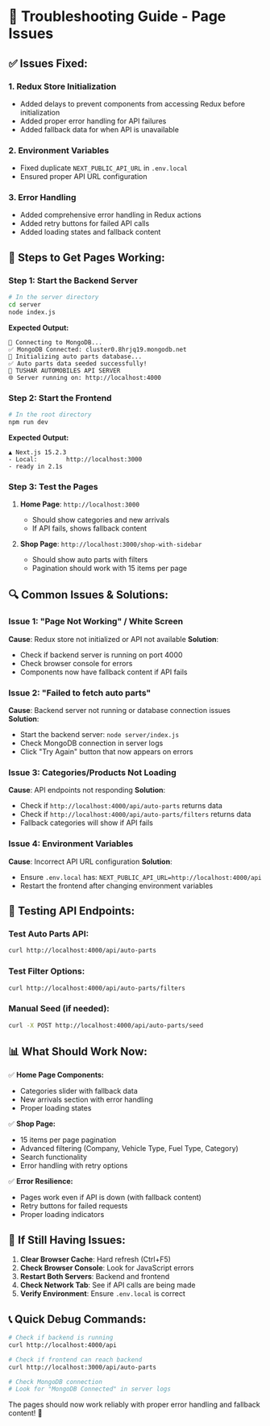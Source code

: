 # 🔧 Troubleshooting Guide - Page Issues

## ✅ **Issues Fixed:**

### 1. **Redux Store Initialization**
- Added delays to prevent components from accessing Redux before initialization
- Added proper error handling for API failures
- Added fallback data for when API is unavailable

### 2. **Environment Variables**
- Fixed duplicate `NEXT_PUBLIC_API_URL` in `.env.local`
- Ensured proper API URL configuration

### 3. **Error Handling**
- Added comprehensive error handling in Redux actions
- Added retry buttons for failed API calls
- Added loading states and fallback content

## 🚀 **Steps to Get Pages Working:**

### Step 1: Start the Backend Server
```bash
# In the server directory
cd server
node index.js
```

**Expected Output:**
```
🔌 Connecting to MongoDB...
✅ MongoDB Connected: cluster0.8hrjq19.mongodb.net
🔄 Initializing auto parts database...
✅ Auto parts data seeded successfully!
🚗 TUSHAR AUTOMOBILES API SERVER
🌐 Server running on: http://localhost:4000
```

### Step 2: Start the Frontend
```bash
# In the root directory
npm run dev
```

**Expected Output:**
```
▲ Next.js 15.2.3
- Local:        http://localhost:3000
- ready in 2.1s
```

### Step 3: Test the Pages

1. **Home Page**: `http://localhost:3000`
   - Should show categories and new arrivals
   - If API fails, shows fallback content

2. **Shop Page**: `http://localhost:3000/shop-with-sidebar`
   - Should show auto parts with filters
   - Pagination should work with 15 items per page

## 🔍 **Common Issues & Solutions:**

### Issue 1: "Page Not Working" / White Screen
**Cause**: Redux store not initialized or API not available
**Solution**: 
- Check if backend server is running on port 4000
- Check browser console for errors
- Components now have fallback content if API fails

### Issue 2: "Failed to fetch auto parts"
**Cause**: Backend server not running or database connection issues
**Solution**:
- Start the backend server: `node server/index.js`
- Check MongoDB connection in server logs
- Click "Try Again" button that now appears on errors

### Issue 3: Categories/Products Not Loading
**Cause**: API endpoints not responding
**Solution**:
- Check if `http://localhost:4000/api/auto-parts` returns data
- Check if `http://localhost:4000/api/auto-parts/filters` returns data
- Fallback categories will show if API fails

### Issue 4: Environment Variables
**Cause**: Incorrect API URL configuration
**Solution**:
- Ensure `.env.local` has: `NEXT_PUBLIC_API_URL=http://localhost:4000/api`
- Restart the frontend after changing environment variables

## 🧪 **Testing API Endpoints:**

### Test Auto Parts API:
```bash
curl http://localhost:4000/api/auto-parts
```

### Test Filter Options:
```bash
curl http://localhost:4000/api/auto-parts/filters
```

### Manual Seed (if needed):
```bash
curl -X POST http://localhost:4000/api/auto-parts/seed
```

## 📊 **What Should Work Now:**

✅ **Home Page Components:**
- Categories slider with fallback data
- New arrivals section with error handling
- Proper loading states

✅ **Shop Page:**
- 15 items per page pagination
- Advanced filtering (Company, Vehicle Type, Fuel Type, Category)
- Search functionality
- Error handling with retry options

✅ **Error Resilience:**
- Pages work even if API is down (with fallback content)
- Retry buttons for failed requests
- Proper loading indicators

## 🔄 **If Still Having Issues:**

1. **Clear Browser Cache**: Hard refresh (Ctrl+F5)
2. **Check Browser Console**: Look for JavaScript errors
3. **Restart Both Servers**: Backend and frontend
4. **Check Network Tab**: See if API calls are being made
5. **Verify Environment**: Ensure `.env.local` is correct

## 📞 **Quick Debug Commands:**

```bash
# Check if backend is running
curl http://localhost:4000/api

# Check if frontend can reach backend
curl http://localhost:3000/api/auto-parts

# Check MongoDB connection
# Look for "MongoDB Connected" in server logs
```

The pages should now work reliably with proper error handling and fallback content! 🎉